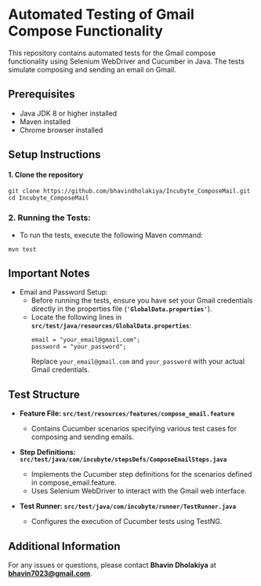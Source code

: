 
# Automated Testing of Gmail Compose Functionality

This repository contains automated tests for the Gmail compose functionality using Selenium WebDriver and Cucumber in Java. The tests simulate composing and sending an email on Gmail.

## Prerequisites
* Java JDK 8 or higher installed
* Maven installed
* Chrome browser installed

## Setup Instructions
#### 1. Clone the repository
```
git clone https://github.com/bhavindholakiya/Incubyte_ComposeMail.git
cd Incubyte_ComposeMail
```
### 2. Running the Tests:
* To run the tests, execute the following Maven command:
```
mvn test
```
## Important Notes
* Email and Password Setup:
  * Before running the tests, ensure you have set your Gmail credentials directly in the properties file (**`'GlobalData.properties'`**).
  * Locate the following lines in **`src/test/java/resources/GlobalData.properties`**:
    ```
    email = "your_email@gmail.com";
    password = "your_password";
    ```
    Replace `your_email@gmail.com` and `your_password` with your actual Gmail credentials.

## Test Structure
* **Feature File: `src/test/resources/features/compose_email.feature`**
    * Contains Cucumber scenarios specifying various test cases for composing and sending emails.

* **Step Definitions: `src/test/java/com/incubyte/stepsDefs/ComposeEmailSteps.java`**

    * Implements the Cucumber step definitions for the scenarios defined in compose_email.feature.
    * Uses Selenium WebDriver to interact with the Gmail web interface.

* **Test Runner: `src/test/java/com/incubyte/runner/TestRunner.java`**

  * Configures the execution of Cucumber tests using TestNG.

## Additional Information
For any issues or questions, please contact **Bhavin Dholakiya** at **bhavin7023@gmail.com**.
